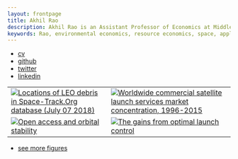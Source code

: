 ```yaml
---
layout: frontpage
title: Akhil Rao
description: Akhil Rao is an Assistant Professor of Economics at Middlebury College; research in environmental and natural resource economics
keywords: Rao, environmental economics, resource economics, space, applied theory, computational economics
---
```


<div class="navbar">
  <div class="navbar-inner">
      <ul class="nav">
          <li><a href="{{ BASE_PATH }}/assets/rao_cv.pdf">cv</a></li>
          <li><a href="https://github.com/akhilrao">github</a></li>
          <li><a href="https://twitter.com/ThatAkhilRao">twitter</a></li>
          <li><a href="https://www.linkedin.com/in/akhil-rao-544b126a/">linkedin</a></li>
      </ul>
  </div>
</div>



<table class="wide">
<tr>
  <td class="left">
    <a href="publpics/debris_distribution_070718.html">
        <img src="../../assets/publpics/debris_distribution_070718.png" alt="Locations of LEO debris in Space-Track.Org database (July 07 2018)" title="Where are debris in LEO?"/>
    </a>
  </td>
  <td class="right">
    <a href="publpics/yearly_hhi_leo_gso.html">
        <img src="../../assets/publpics/yearly_hhi_leo_gso.png" alt="Worldwide commercial satellite launch services market concentration, 1996-2015" title="How competitive is the satellite launch industry in the New Space era?"/>
    </a>
  </td>
</tr>
<tr>
  <td class="left">
    <a href="publpics/biffplot3.html">
        <img src="../../assets/publpics/biffplot3.png" alt="Open access and orbital stability" title="When are open-access orbital steady states stable?"/>
    </a>
  </td>
  <td class="right">
    <a href="publpics/value_diff_1.html">
        <img src="../../assets/publpics/value_diff_1.png" alt="The gains from optimal launch control" title="What do society's gains from optimal orbit use look like?"/>
    </a>
  </td>
</tr>
</table>

<div class="navbar">
  <div class="navbar-inner">
      <ul class="nav">
          <li><a href="morefigs.html">see more figures</a></li>
      </ul>
  </div>
</div>

<!-- <head>
<meta name="viewport" content="width=device-width, initial-scale=1">
<style>
* {
    box-sizing: border-box;
}

/* Create two equal columns that floats next to each other */
.column {
    float: left;
    width: 50%;
    padding: 10px;
    /*height: 300px;*/ /* Should be removed. Only for demonstration */
}

/* Clear floats after the columns */
.row:after {
    content: "";
    display: table;
    clear: both;
}

/* Responsive layout - makes the two columns stack on top of each other instead of next to each other */
@media screen and (max-width: 600px) {
    .column {
        width: 100%;
    }
}
</style>
</head>

<div class="row">
  <div class="column">
    <td width="50%" class = "left">
       <img src="../assets/pics/akhil_portrait.png"
                    title="Akhil Rao"
      />
    </td>
  </div>
  <div class="column">
    <td width="50%" class = "right"> 
        <p>  I am an economist working on outer space-related issues. My research is broadly in environmental, natural resource, and computational economics. Starting in the Fall of 2019, I will be an Assistant Professor of Economics at <a href="https://www.middlebury.edu/academics/econ">Middlebury College</a>. <br/><br/> 
          In my job market paper I derive economic principles governing the choice of space traffic control policies and the effects of active debris removal technologies. I show that policies which target satellite launches instead of satellite ownership create incentives which can increase the risk of catastrophic collisions and runaway debris growth, and cannot incentivize firms to deorbit their satellites when socially necessary. I also show that active debris removal can reduce the risk of runaway debris growth no matter how it is financed, but can only reduce the risk of satellite-destroying collisions if satellite owners pay for it or if competition from removal-induced entry reduces the returns to satellite ownership. These results suggest that attempts to control orbital debris growth and collision risk through launch fees or debris removal subsidies may not be very effective or may backfire. <br/>
        </p>
    </td> 
  </div> 
</div> -->

<!-- <table class="wide">
  <tr>
    <td width="50%" class = "left">
       <img src="../assets/pics/akhil_portrait.png"
                    title="Akhil Rao"
      />
    </td>
    <td width="50%" class = "right"> 
        <p>  I am a PhD candidate in the
          <a href="https://www.colorado.edu/Economics/">Department of Economics</a> at the University of Colorado Boulder. My research is in environmental, natural resource, and computational economics. I am on the job market in 2018-2019 and available for interviews at the ASSA annual meeting in Atlanta. <br/><br/>
          My job market paper looks at how commercial orbit use should be regulated and the extent to which active debris removal technologies can bring about socially optimal orbit use. I show that policies which target satellite launches instead of satellite ownership can increase the risk of Kessler Syndrome or catastrophic collisions because of the incentives they create, and cannot create incentives to deorbit satellites if it is socially necessary. I also show that active debris removal can reduce the risk of Kessler Syndrome no matter how it is financed, but can only reduce the risk of catastrophic collisions to the extent that satellite owners pay for removal. <br/>
        </p>
    </td>  
  </tr>
</table> -->
